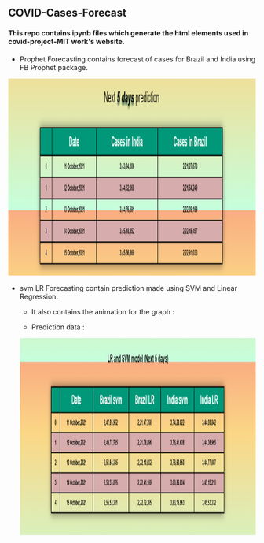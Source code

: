 ## COVID-Cases-Forecast

#### This repo contains ipynb files which generate the html elements used in covid-project-MIT work's website.

- Prophet Forecasting contains forecast of cases for Brazil and India using FB Prophet package.

<img src="https://github.com/Novid-Patsham/COVID-Cases-Forecast/blob/master/Data/FBProphet.png" width="900" height="400">

- svm LR Forecasting contain prediction made using SVM and Linear Regression. 
  - It also contains the animation for the graph : 
  
  
  
  - Prediction data : 
  
  <img src="https://github.com/Novid-Patsham/COVID-Cases-Forecast/blob/master/Data/SVM_LR.png" width="900" height="400">
